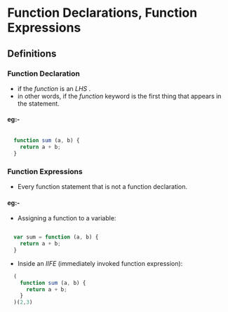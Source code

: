 # Function Declarations, Function Expressions


## Definitions

### Function Declaration
- if the _function_ is an _LHS_ .
- in other words, if the _function_ keyword is the first thing that appears in the statement.

#### eg:-

```js

  function sum (a, b) {
    return a + b;
  }

```

### Function Expressions
- Every function statement that is not a function declaration.   

#### eg:-
- Assigning a function to a variable:  

```js

  var sum = function (a, b) {
    return a + b;
  }

```
- Inside an _IIFE_ (immediately invoked function expression):
```js
  (
    function sum (a, b) {
      return a + b;
    }
  )(2,3)
```